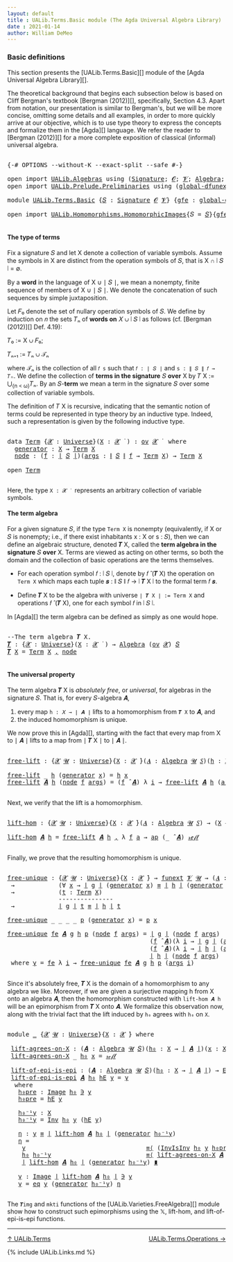 ```yaml
---
layout: default
title : UALib.Terms.Basic module (The Agda Universal Algebra Library)
date : 2021-01-14
author: William DeMeo
---
```


### <a id="basic-definitions">Basic definitions</a>

This section presents the [UALib.Terms.Basic][] module of the [Agda Universal Algebra Library][].

The theoretical background that begins each subsection below is based on Cliff Bergman's textbook [Bergman (2012)][], specifically, Section 4.3.  Apart from notation, our presentation is similar to Bergman's, but we will be more concise, omitting some details and all examples, in order to more quickly arrive at our objective, which is to use type theory to express the concepts and formalize them in the [Agda][] language.  We refer the reader to [Bergman (2012)][] for a more complete exposition of classical (informal) universal algebra.

<pre class="Agda">

<a id="845" class="Symbol">{-#</a> <a id="849" class="Keyword">OPTIONS</a> <a id="857" class="Pragma">--without-K</a> <a id="869" class="Pragma">--exact-split</a> <a id="883" class="Pragma">--safe</a> <a id="890" class="Symbol">#-}</a>

<a id="895" class="Keyword">open</a> <a id="900" class="Keyword">import</a> <a id="907" href="UALib.Algebras.html" class="Module">UALib.Algebras</a> <a id="922" class="Keyword">using</a> <a id="928" class="Symbol">(</a><a id="929" href="UALib.Algebras.Signatures.html#1385" class="Function">Signature</a><a id="938" class="Symbol">;</a> <a id="940" href="universes.html#613" class="Generalizable">𝓞</a><a id="941" class="Symbol">;</a> <a id="943" href="universes.html#617" class="Generalizable">𝓥</a><a id="944" class="Symbol">;</a> <a id="946" href="UALib.Algebras.Algebras.html#781" class="Function">Algebra</a><a id="953" class="Symbol">;</a> <a id="955" href="UALib.Algebras.Algebras.html#3482" class="Function Operator">_↠_</a><a id="958" class="Symbol">)</a>
<a id="960" class="Keyword">open</a> <a id="965" class="Keyword">import</a> <a id="972" href="UALib.Prelude.Preliminaries.html" class="Module">UALib.Prelude.Preliminaries</a> <a id="1000" class="Keyword">using</a> <a id="1006" class="Symbol">(</a><a id="1007" href="MGS-Subsingleton-Theorems.html#3468" class="Function">global-dfunext</a><a id="1021" class="Symbol">;</a> <a id="1023" href="universes.html#551" class="Postulate">Universe</a><a id="1031" class="Symbol">;</a> <a id="1033" href="universes.html#758" class="Function Operator">_̇</a><a id="1035" class="Symbol">)</a>

<a id="1038" class="Keyword">module</a> <a id="1045" href="UALib.Terms.Basic.html" class="Module">UALib.Terms.Basic</a> <a id="1063" class="Symbol">{</a><a id="1064" href="UALib.Terms.Basic.html#1064" class="Bound">𝑆</a> <a id="1066" class="Symbol">:</a> <a id="1068" href="UALib.Algebras.Signatures.html#1385" class="Function">Signature</a> <a id="1078" href="universes.html#613" class="Generalizable">𝓞</a> <a id="1080" href="universes.html#617" class="Generalizable">𝓥</a><a id="1081" class="Symbol">}</a> <a id="1083" class="Symbol">{</a><a id="1084" href="UALib.Terms.Basic.html#1084" class="Bound">gfe</a> <a id="1088" class="Symbol">:</a> <a id="1090" href="MGS-Subsingleton-Theorems.html#3468" class="Function">global-dfunext</a><a id="1104" class="Symbol">}</a> <a id="1106" class="Keyword">where</a>

<a id="1113" class="Keyword">open</a> <a id="1118" class="Keyword">import</a> <a id="1125" href="UALib.Homomorphisms.HomomorphicImages.html" class="Module">UALib.Homomorphisms.HomomorphicImages</a><a id="1162" class="Symbol">{</a><a id="1163" class="Argument">𝑆</a> <a id="1165" class="Symbol">=</a> <a id="1167" href="UALib.Terms.Basic.html#1064" class="Bound">𝑆</a><a id="1168" class="Symbol">}{</a><a id="1170" href="UALib.Terms.Basic.html#1084" class="Bound">gfe</a><a id="1173" class="Symbol">}</a> <a id="1175" class="Keyword">hiding</a> <a id="1182" class="Symbol">(</a>Universe<a id="1191" class="Symbol">;</a> _̇<a id="1195" class="Symbol">;</a> Algebra<a id="1204" class="Symbol">)</a> <a id="1206" class="Keyword">public</a>

</pre>

#### <a id="the-type-of-terms">The type of terms</a>

Fix a signature 𝑆 and let X denote a collection of variable symbols. Assume the symbols in X are distinct from the operation symbols of 𝑆, that is X ∩ ∣ 𝑆 ∣ = ∅.

By a **word** in the language of X ∪ ∣ 𝑆 ∣, we mean a nonempty, finite sequence of members of X ∪ ∣ 𝑆 ∣. We denote the concatenation of such sequences by simple juxtaposition.

Let 𝐹₀ denote the set of nullary operation symbols of 𝑆. We define by induction on 𝑛 the sets 𝑇ₙ of **words on** 𝑋 ∪ ∣ 𝑆 ∣ as follows (cf. [Bergman (2012)][] Def. 4.19):

𝑇₀ := X ∪ 𝐹₀;

𝑇ₙ₊₁ := 𝑇ₙ ∪ 𝒯ₙ

where 𝒯ₙ is the collection of all `𝑓 s` such that `𝑓 : ∣ 𝑆 ∣` and `s : ∥ 𝑆 ∥ 𝑓 → 𝑇ₙ`. We define the collection of **terms in the signature** 𝑆 **over** X by 𝑇 X := ⋃<sub>{n < ω}</sub>𝑇ₙ. By an 𝑆-**term** we mean a term in the signature 𝑆 over some collection of variable symbols.

The definition of 𝑇 X is recursive, indicating that the semantic notion of terms could be represented in type theory by an inductive type. Indeed, such a representation is given by the following inductive type.

<pre class="Agda">

<a id="2330" class="Keyword">data</a> <a id="Term"></a><a id="2335" href="UALib.Terms.Basic.html#2335" class="Datatype">Term</a> <a id="2340" class="Symbol">{</a><a id="2341" href="UALib.Terms.Basic.html#2341" class="Bound">𝓧</a> <a id="2343" class="Symbol">:</a> <a id="2345" href="universes.html#551" class="Postulate">Universe</a><a id="2353" class="Symbol">}(</a><a id="2355" href="UALib.Terms.Basic.html#2355" class="Bound">X</a> <a id="2357" class="Symbol">:</a> <a id="2359" href="UALib.Terms.Basic.html#2341" class="Bound">𝓧</a> <a id="2361" href="universes.html#758" class="Function Operator">̇</a> <a id="2363" class="Symbol">)</a> <a id="2365" class="Symbol">:</a> <a id="2367" href="UALib.Algebras.Products.html#2040" class="Function">ov</a> <a id="2370" href="UALib.Terms.Basic.html#2341" class="Bound">𝓧</a> <a id="2372" href="universes.html#758" class="Function Operator">̇</a>  <a id="2375" class="Keyword">where</a>
  <a id="Term.generator"></a><a id="2383" href="UALib.Terms.Basic.html#2383" class="InductiveConstructor">generator</a> <a id="2393" class="Symbol">:</a> <a id="2395" href="UALib.Terms.Basic.html#2355" class="Bound">X</a> <a id="2397" class="Symbol">→</a> <a id="2399" href="UALib.Terms.Basic.html#2335" class="Datatype">Term</a> <a id="2404" href="UALib.Terms.Basic.html#2355" class="Bound">X</a>
  <a id="Term.node"></a><a id="2408" href="UALib.Terms.Basic.html#2408" class="InductiveConstructor">node</a> <a id="2413" class="Symbol">:</a> <a id="2415" class="Symbol">(</a><a id="2416" href="UALib.Terms.Basic.html#2416" class="Bound">f</a> <a id="2418" class="Symbol">:</a> <a id="2420" href="UALib.Prelude.Preliminaries.html#11659" class="Function Operator">∣</a> <a id="2422" href="UALib.Terms.Basic.html#1064" class="Bound">𝑆</a> <a id="2424" href="UALib.Prelude.Preliminaries.html#11659" class="Function Operator">∣</a><a id="2425" class="Symbol">)(</a><a id="2427" href="UALib.Terms.Basic.html#2427" class="Bound">args</a> <a id="2432" class="Symbol">:</a> <a id="2434" href="UALib.Prelude.Preliminaries.html#11740" class="Function Operator">∥</a> <a id="2436" href="UALib.Terms.Basic.html#1064" class="Bound">𝑆</a> <a id="2438" href="UALib.Prelude.Preliminaries.html#11740" class="Function Operator">∥</a> <a id="2440" href="UALib.Terms.Basic.html#2416" class="Bound">f</a> <a id="2442" class="Symbol">→</a> <a id="2444" href="UALib.Terms.Basic.html#2335" class="Datatype">Term</a> <a id="2449" href="UALib.Terms.Basic.html#2355" class="Bound">X</a><a id="2450" class="Symbol">)</a> <a id="2452" class="Symbol">→</a> <a id="2454" href="UALib.Terms.Basic.html#2335" class="Datatype">Term</a> <a id="2459" href="UALib.Terms.Basic.html#2355" class="Bound">X</a>

<a id="2462" class="Keyword">open</a> <a id="2467" href="UALib.Terms.Basic.html#2335" class="Module">Term</a>

</pre>

Here, the type `X : 𝓧 ̇` &nbsp; represents an arbitrary collection of variable symbols.

#### <a id="the-term-algebra">The term algebra</a>

For a given signature 𝑆, if the type `Term X` is nonempty (equivalently, if X or 𝑆 is nonempty; i.e., if there exist inhabitants x : X or s : 𝑆), then we can define an algebraic structure, denoted 𝑻 X, called the **term algebra in the signature** 𝑆 **over** X.  Terms are viewed as acting on other terms, so both the domain and the collection of basic operations are the terms themselves.

* For each operation symbol 𝑓 : ∣ 𝑆 ∣, denote by 𝑓 ̂ (𝑻 X) the operation on `Term X` which maps each tuple 𝒔 : ∥ 𝑆 ∥ 𝑓 → ∣ 𝑻 X ∣ to the formal term 𝑓 𝒔.

* Define 𝑻 X to be the algebra with universe `∣ 𝑻 X ∣ := Term X` and operations 𝑓 ̂ (𝑻 X), one for each symbol 𝑓 in ∣ 𝑆 ∣.

In [Agda][] the term algebra can be defined as simply as one would hope.

<pre class="Agda">

<a id="3382" class="Comment">--The term algebra 𝑻 X.</a>
<a id="𝑻"></a><a id="3406" href="UALib.Terms.Basic.html#3406" class="Function">𝑻</a> <a id="3408" class="Symbol">:</a> <a id="3410" class="Symbol">{</a><a id="3411" href="UALib.Terms.Basic.html#3411" class="Bound">𝓧</a> <a id="3413" class="Symbol">:</a> <a id="3415" href="universes.html#551" class="Postulate">Universe</a><a id="3423" class="Symbol">}(</a><a id="3425" href="UALib.Terms.Basic.html#3425" class="Bound">X</a> <a id="3427" class="Symbol">:</a> <a id="3429" href="UALib.Terms.Basic.html#3411" class="Bound">𝓧</a> <a id="3431" href="universes.html#758" class="Function Operator">̇</a> <a id="3433" class="Symbol">)</a> <a id="3435" class="Symbol">→</a> <a id="3437" href="UALib.Algebras.Algebras.html#781" class="Function">Algebra</a> <a id="3445" class="Symbol">(</a><a id="3446" href="UALib.Algebras.Products.html#2040" class="Function">ov</a> <a id="3449" href="UALib.Terms.Basic.html#3411" class="Bound">𝓧</a><a id="3450" class="Symbol">)</a> <a id="3452" href="UALib.Terms.Basic.html#1064" class="Bound">𝑆</a>
<a id="3454" href="UALib.Terms.Basic.html#3406" class="Function">𝑻</a> <a id="3456" href="UALib.Terms.Basic.html#3456" class="Bound">X</a> <a id="3458" class="Symbol">=</a> <a id="3460" href="UALib.Terms.Basic.html#2335" class="Datatype">Term</a> <a id="3465" href="UALib.Terms.Basic.html#3456" class="Bound">X</a> <a id="3467" href="UALib.Prelude.Preliminaries.html#5665" class="InductiveConstructor Operator">,</a> <a id="3469" href="UALib.Terms.Basic.html#2408" class="InductiveConstructor">node</a>

</pre>



#### <a id="the-universal-property">The universal property</a>

The term algebra 𝑻 X is *absolutely free*, or *universal*, for algebras in the signature 𝑆. That is, for every 𝑆-algebra 𝑨,

1.  every map `h : 𝑋 → ∣ 𝑨 ∣` lifts to a homomorphism from `𝑻 X` to 𝑨, and
2.  the induced homomorphism is unique.

We now prove this in [Agda][], starting with the fact that every map from X to ∣ 𝑨 ∣ lifts to a map from ∣ 𝑻 X ∣ to ∣ 𝑨 ∣.

<pre class="Agda">

<a id="free-lift"></a><a id="3932" href="UALib.Terms.Basic.html#3932" class="Function">free-lift</a> <a id="3942" class="Symbol">:</a> <a id="3944" class="Symbol">{</a><a id="3945" href="UALib.Terms.Basic.html#3945" class="Bound">𝓧</a> <a id="3947" href="UALib.Terms.Basic.html#3947" class="Bound">𝓤</a> <a id="3949" class="Symbol">:</a> <a id="3951" href="universes.html#551" class="Postulate">Universe</a><a id="3959" class="Symbol">}{</a><a id="3961" href="UALib.Terms.Basic.html#3961" class="Bound">X</a> <a id="3963" class="Symbol">:</a> <a id="3965" href="UALib.Terms.Basic.html#3945" class="Bound">𝓧</a> <a id="3967" href="universes.html#758" class="Function Operator">̇</a><a id="3968" class="Symbol">}(</a><a id="3970" href="UALib.Terms.Basic.html#3970" class="Bound">𝑨</a> <a id="3972" class="Symbol">:</a> <a id="3974" href="UALib.Algebras.Algebras.html#781" class="Function">Algebra</a> <a id="3982" href="UALib.Terms.Basic.html#3947" class="Bound">𝓤</a> <a id="3984" href="UALib.Terms.Basic.html#1064" class="Bound">𝑆</a><a id="3985" class="Symbol">)(</a><a id="3987" href="UALib.Terms.Basic.html#3987" class="Bound">h</a> <a id="3989" class="Symbol">:</a> <a id="3991" href="UALib.Terms.Basic.html#3961" class="Bound">X</a> <a id="3993" class="Symbol">→</a> <a id="3995" href="UALib.Prelude.Preliminaries.html#11659" class="Function Operator">∣</a> <a id="3997" href="UALib.Terms.Basic.html#3970" class="Bound">𝑨</a> <a id="3999" href="UALib.Prelude.Preliminaries.html#11659" class="Function Operator">∣</a><a id="4000" class="Symbol">)</a> <a id="4002" class="Symbol">→</a> <a id="4004" href="UALib.Prelude.Preliminaries.html#11659" class="Function Operator">∣</a> <a id="4006" href="UALib.Terms.Basic.html#3406" class="Function">𝑻</a> <a id="4008" href="UALib.Terms.Basic.html#3961" class="Bound">X</a> <a id="4010" href="UALib.Prelude.Preliminaries.html#11659" class="Function Operator">∣</a> <a id="4012" class="Symbol">→</a> <a id="4014" href="UALib.Prelude.Preliminaries.html#11659" class="Function Operator">∣</a> <a id="4016" href="UALib.Terms.Basic.html#3970" class="Bound">𝑨</a> <a id="4018" href="UALib.Prelude.Preliminaries.html#11659" class="Function Operator">∣</a>

<a id="4021" href="UALib.Terms.Basic.html#3932" class="Function">free-lift</a> <a id="4031" class="Symbol">_</a> <a id="4033" href="UALib.Terms.Basic.html#4033" class="Bound">h</a> <a id="4035" class="Symbol">(</a><a id="4036" href="UALib.Terms.Basic.html#2383" class="InductiveConstructor">generator</a> <a id="4046" href="UALib.Terms.Basic.html#4046" class="Bound">x</a><a id="4047" class="Symbol">)</a> <a id="4049" class="Symbol">=</a> <a id="4051" href="UALib.Terms.Basic.html#4033" class="Bound">h</a> <a id="4053" href="UALib.Terms.Basic.html#4046" class="Bound">x</a>
<a id="4055" href="UALib.Terms.Basic.html#3932" class="Function">free-lift</a> <a id="4065" href="UALib.Terms.Basic.html#4065" class="Bound">𝑨</a> <a id="4067" href="UALib.Terms.Basic.html#4067" class="Bound">h</a> <a id="4069" class="Symbol">(</a><a id="4070" href="UALib.Terms.Basic.html#2408" class="InductiveConstructor">node</a> <a id="4075" href="UALib.Terms.Basic.html#4075" class="Bound">f</a> <a id="4077" href="UALib.Terms.Basic.html#4077" class="Bound">args</a><a id="4081" class="Symbol">)</a> <a id="4083" class="Symbol">=</a> <a id="4085" class="Symbol">(</a><a id="4086" href="UALib.Terms.Basic.html#4075" class="Bound">f</a> <a id="4088" href="UALib.Algebras.Algebras.html#2931" class="Function Operator">̂</a> <a id="4090" href="UALib.Terms.Basic.html#4065" class="Bound">𝑨</a><a id="4091" class="Symbol">)</a> <a id="4093" class="Symbol">λ</a> <a id="4095" href="UALib.Terms.Basic.html#4095" class="Bound">i</a> <a id="4097" class="Symbol">→</a> <a id="4099" href="UALib.Terms.Basic.html#3932" class="Function">free-lift</a> <a id="4109" href="UALib.Terms.Basic.html#4065" class="Bound">𝑨</a> <a id="4111" href="UALib.Terms.Basic.html#4067" class="Bound">h</a> <a id="4113" class="Symbol">(</a><a id="4114" href="UALib.Terms.Basic.html#4077" class="Bound">args</a> <a id="4119" href="UALib.Terms.Basic.html#4095" class="Bound">i</a><a id="4120" class="Symbol">)</a>

</pre>

Next, we verify that the lift is a homomorphism.

<pre class="Agda">

<a id="lift-hom"></a><a id="4199" href="UALib.Terms.Basic.html#4199" class="Function">lift-hom</a> <a id="4208" class="Symbol">:</a> <a id="4210" class="Symbol">{</a><a id="4211" href="UALib.Terms.Basic.html#4211" class="Bound">𝓧</a> <a id="4213" href="UALib.Terms.Basic.html#4213" class="Bound">𝓤</a> <a id="4215" class="Symbol">:</a> <a id="4217" href="universes.html#551" class="Postulate">Universe</a><a id="4225" class="Symbol">}{</a><a id="4227" href="UALib.Terms.Basic.html#4227" class="Bound">X</a> <a id="4229" class="Symbol">:</a> <a id="4231" href="UALib.Terms.Basic.html#4211" class="Bound">𝓧</a> <a id="4233" href="universes.html#758" class="Function Operator">̇</a><a id="4234" class="Symbol">}(</a><a id="4236" href="UALib.Terms.Basic.html#4236" class="Bound">𝑨</a> <a id="4238" class="Symbol">:</a> <a id="4240" href="UALib.Algebras.Algebras.html#781" class="Function">Algebra</a> <a id="4248" href="UALib.Terms.Basic.html#4213" class="Bound">𝓤</a> <a id="4250" href="UALib.Terms.Basic.html#1064" class="Bound">𝑆</a><a id="4251" class="Symbol">)</a> <a id="4253" class="Symbol">→</a> <a id="4255" class="Symbol">(</a><a id="4256" href="UALib.Terms.Basic.html#4227" class="Bound">X</a> <a id="4258" class="Symbol">→</a> <a id="4260" href="UALib.Prelude.Preliminaries.html#11659" class="Function Operator">∣</a> <a id="4262" href="UALib.Terms.Basic.html#4236" class="Bound">𝑨</a> <a id="4264" href="UALib.Prelude.Preliminaries.html#11659" class="Function Operator">∣</a><a id="4265" class="Symbol">)</a> <a id="4267" class="Symbol">→</a> <a id="4269" href="UALib.Homomorphisms.Basic.html#1984" class="Function">hom</a> <a id="4273" class="Symbol">(</a><a id="4274" href="UALib.Terms.Basic.html#3406" class="Function">𝑻</a> <a id="4276" href="UALib.Terms.Basic.html#4227" class="Bound">X</a><a id="4277" class="Symbol">)</a> <a id="4279" href="UALib.Terms.Basic.html#4236" class="Bound">𝑨</a>

<a id="4282" href="UALib.Terms.Basic.html#4199" class="Function">lift-hom</a> <a id="4291" href="UALib.Terms.Basic.html#4291" class="Bound">𝑨</a> <a id="4293" href="UALib.Terms.Basic.html#4293" class="Bound">h</a> <a id="4295" class="Symbol">=</a> <a id="4297" href="UALib.Terms.Basic.html#3932" class="Function">free-lift</a> <a id="4307" href="UALib.Terms.Basic.html#4291" class="Bound">𝑨</a> <a id="4309" href="UALib.Terms.Basic.html#4293" class="Bound">h</a> <a id="4311" href="UALib.Prelude.Preliminaries.html#5665" class="InductiveConstructor Operator">,</a> <a id="4313" class="Symbol">λ</a> <a id="4315" href="UALib.Terms.Basic.html#4315" class="Bound">f</a> <a id="4317" href="UALib.Terms.Basic.html#4317" class="Bound">a</a> <a id="4319" class="Symbol">→</a> <a id="4321" href="MGS-MLTT.html#6613" class="Function">ap</a> <a id="4324" class="Symbol">(_</a> <a id="4327" href="UALib.Algebras.Algebras.html#2931" class="Function Operator">̂</a> <a id="4329" href="UALib.Terms.Basic.html#4291" class="Bound">𝑨</a><a id="4330" class="Symbol">)</a> <a id="4332" href="UALib.Prelude.Preliminaries.html#5570" class="InductiveConstructor">𝓇ℯ𝒻𝓁</a>

</pre>

Finally, we prove that the resulting homomorphism is unique.

<pre class="Agda">

<a id="free-unique"></a><a id="4426" href="UALib.Terms.Basic.html#4426" class="Function">free-unique</a> <a id="4438" class="Symbol">:</a> <a id="4440" class="Symbol">{</a><a id="4441" href="UALib.Terms.Basic.html#4441" class="Bound">𝓧</a> <a id="4443" href="UALib.Terms.Basic.html#4443" class="Bound">𝓤</a> <a id="4445" class="Symbol">:</a> <a id="4447" href="universes.html#551" class="Postulate">Universe</a><a id="4455" class="Symbol">}{</a><a id="4457" href="UALib.Terms.Basic.html#4457" class="Bound">X</a> <a id="4459" class="Symbol">:</a> <a id="4461" href="UALib.Terms.Basic.html#4441" class="Bound">𝓧</a> <a id="4463" href="universes.html#758" class="Function Operator">̇</a><a id="4464" class="Symbol">}</a> <a id="4466" class="Symbol">→</a> <a id="4468" href="MGS-FunExt-from-Univalence.html#393" class="Function">funext</a> <a id="4475" href="UALib.Terms.Basic.html#1080" class="Bound">𝓥</a> <a id="4477" href="UALib.Terms.Basic.html#4443" class="Bound">𝓤</a> <a id="4479" class="Symbol">→</a> <a id="4481" class="Symbol">(</a><a id="4482" href="UALib.Terms.Basic.html#4482" class="Bound">𝑨</a> <a id="4484" class="Symbol">:</a> <a id="4486" href="UALib.Algebras.Algebras.html#781" class="Function">Algebra</a> <a id="4494" href="UALib.Terms.Basic.html#4443" class="Bound">𝓤</a> <a id="4496" href="UALib.Terms.Basic.html#1064" class="Bound">𝑆</a><a id="4497" class="Symbol">)(</a><a id="4499" href="UALib.Terms.Basic.html#4499" class="Bound">g</a> <a id="4501" href="UALib.Terms.Basic.html#4501" class="Bound">h</a> <a id="4503" class="Symbol">:</a> <a id="4505" href="UALib.Homomorphisms.Basic.html#1984" class="Function">hom</a> <a id="4509" class="Symbol">(</a><a id="4510" href="UALib.Terms.Basic.html#3406" class="Function">𝑻</a> <a id="4512" href="UALib.Terms.Basic.html#4457" class="Bound">X</a><a id="4513" class="Symbol">)</a> <a id="4515" href="UALib.Terms.Basic.html#4482" class="Bound">𝑨</a><a id="4516" class="Symbol">)</a>
 <a id="4519" class="Symbol">→</a>            <a id="4532" class="Symbol">(∀</a> <a id="4535" href="UALib.Terms.Basic.html#4535" class="Bound">x</a> <a id="4537" class="Symbol">→</a> <a id="4539" href="UALib.Prelude.Preliminaries.html#11659" class="Function Operator">∣</a> <a id="4541" href="UALib.Terms.Basic.html#4499" class="Bound">g</a> <a id="4543" href="UALib.Prelude.Preliminaries.html#11659" class="Function Operator">∣</a> <a id="4545" class="Symbol">(</a><a id="4546" href="UALib.Terms.Basic.html#2383" class="InductiveConstructor">generator</a> <a id="4556" href="UALib.Terms.Basic.html#4535" class="Bound">x</a><a id="4557" class="Symbol">)</a> <a id="4559" href="UALib.Prelude.Preliminaries.html#5556" class="Datatype Operator">≡</a> <a id="4561" href="UALib.Prelude.Preliminaries.html#11659" class="Function Operator">∣</a> <a id="4563" href="UALib.Terms.Basic.html#4501" class="Bound">h</a> <a id="4565" href="UALib.Prelude.Preliminaries.html#11659" class="Function Operator">∣</a> <a id="4567" class="Symbol">(</a><a id="4568" href="UALib.Terms.Basic.html#2383" class="InductiveConstructor">generator</a> <a id="4578" href="UALib.Terms.Basic.html#4535" class="Bound">x</a><a id="4579" class="Symbol">))</a>
 <a id="4583" class="Symbol">→</a>            <a id="4596" class="Symbol">(</a><a id="4597" href="UALib.Terms.Basic.html#4597" class="Bound">t</a> <a id="4599" class="Symbol">:</a> <a id="4601" href="UALib.Terms.Basic.html#2335" class="Datatype">Term</a> <a id="4606" href="UALib.Terms.Basic.html#4457" class="Bound">X</a><a id="4607" class="Symbol">)</a>
              <a id="4623" class="Comment">---------------</a>
 <a id="4640" class="Symbol">→</a>            <a id="4653" href="UALib.Prelude.Preliminaries.html#11659" class="Function Operator">∣</a> <a id="4655" href="UALib.Terms.Basic.html#4499" class="Bound">g</a> <a id="4657" href="UALib.Prelude.Preliminaries.html#11659" class="Function Operator">∣</a> <a id="4659" href="UALib.Terms.Basic.html#4597" class="Bound">t</a> <a id="4661" href="UALib.Prelude.Preliminaries.html#5556" class="Datatype Operator">≡</a> <a id="4663" href="UALib.Prelude.Preliminaries.html#11659" class="Function Operator">∣</a> <a id="4665" href="UALib.Terms.Basic.html#4501" class="Bound">h</a> <a id="4667" href="UALib.Prelude.Preliminaries.html#11659" class="Function Operator">∣</a> <a id="4669" href="UALib.Terms.Basic.html#4597" class="Bound">t</a>

<a id="4672" href="UALib.Terms.Basic.html#4426" class="Function">free-unique</a> <a id="4684" class="Symbol">_</a> <a id="4686" class="Symbol">_</a> <a id="4688" class="Symbol">_</a> <a id="4690" class="Symbol">_</a> <a id="4692" href="UALib.Terms.Basic.html#4692" class="Bound">p</a> <a id="4694" class="Symbol">(</a><a id="4695" href="UALib.Terms.Basic.html#2383" class="InductiveConstructor">generator</a> <a id="4705" href="UALib.Terms.Basic.html#4705" class="Bound">x</a><a id="4706" class="Symbol">)</a> <a id="4708" class="Symbol">=</a> <a id="4710" href="UALib.Terms.Basic.html#4692" class="Bound">p</a> <a id="4712" href="UALib.Terms.Basic.html#4705" class="Bound">x</a>

<a id="4715" href="UALib.Terms.Basic.html#4426" class="Function">free-unique</a> <a id="4727" href="UALib.Terms.Basic.html#4727" class="Bound">fe</a> <a id="4730" href="UALib.Terms.Basic.html#4730" class="Bound">𝑨</a> <a id="4732" href="UALib.Terms.Basic.html#4732" class="Bound">g</a> <a id="4734" href="UALib.Terms.Basic.html#4734" class="Bound">h</a> <a id="4736" href="UALib.Terms.Basic.html#4736" class="Bound">p</a> <a id="4738" class="Symbol">(</a><a id="4739" href="UALib.Terms.Basic.html#2408" class="InductiveConstructor">node</a> <a id="4744" href="UALib.Terms.Basic.html#4744" class="Bound">f</a> <a id="4746" href="UALib.Terms.Basic.html#4746" class="Bound">args</a><a id="4750" class="Symbol">)</a> <a id="4752" class="Symbol">=</a> <a id="4754" href="UALib.Prelude.Preliminaries.html#11659" class="Function Operator">∣</a> <a id="4756" href="UALib.Terms.Basic.html#4732" class="Bound">g</a> <a id="4758" href="UALib.Prelude.Preliminaries.html#11659" class="Function Operator">∣</a> <a id="4760" class="Symbol">(</a><a id="4761" href="UALib.Terms.Basic.html#2408" class="InductiveConstructor">node</a> <a id="4766" href="UALib.Terms.Basic.html#4744" class="Bound">f</a> <a id="4768" href="UALib.Terms.Basic.html#4746" class="Bound">args</a><a id="4772" class="Symbol">)</a>            <a id="4785" href="MGS-MLTT.html#5997" class="Function Operator">≡⟨</a> <a id="4788" href="UALib.Prelude.Preliminaries.html#11740" class="Function Operator">∥</a> <a id="4790" href="UALib.Terms.Basic.html#4732" class="Bound">g</a> <a id="4792" href="UALib.Prelude.Preliminaries.html#11740" class="Function Operator">∥</a> <a id="4794" href="UALib.Terms.Basic.html#4744" class="Bound">f</a> <a id="4796" href="UALib.Terms.Basic.html#4746" class="Bound">args</a> <a id="4801" href="MGS-MLTT.html#5997" class="Function Operator">⟩</a>
                                       <a id="4842" class="Symbol">(</a><a id="4843" href="UALib.Terms.Basic.html#4744" class="Bound">f</a> <a id="4845" href="UALib.Algebras.Algebras.html#2931" class="Function Operator">̂</a> <a id="4847" href="UALib.Terms.Basic.html#4730" class="Bound">𝑨</a><a id="4848" class="Symbol">)(λ</a> <a id="4852" href="UALib.Terms.Basic.html#4852" class="Bound">i</a> <a id="4854" class="Symbol">→</a> <a id="4856" href="UALib.Prelude.Preliminaries.html#11659" class="Function Operator">∣</a> <a id="4858" href="UALib.Terms.Basic.html#4732" class="Bound">g</a> <a id="4860" href="UALib.Prelude.Preliminaries.html#11659" class="Function Operator">∣</a> <a id="4862" class="Symbol">(</a><a id="4863" href="UALib.Terms.Basic.html#4746" class="Bound">args</a> <a id="4868" href="UALib.Terms.Basic.html#4852" class="Bound">i</a><a id="4869" class="Symbol">))</a>  <a id="4873" href="MGS-MLTT.html#5997" class="Function Operator">≡⟨</a> <a id="4876" href="MGS-MLTT.html#6613" class="Function">ap</a> <a id="4879" class="Symbol">(_</a> <a id="4882" href="UALib.Algebras.Algebras.html#2931" class="Function Operator">̂</a> <a id="4884" href="UALib.Terms.Basic.html#4730" class="Bound">𝑨</a><a id="4885" class="Symbol">)</a> <a id="4887" href="UALib.Terms.Basic.html#5063" class="Function">γ</a> <a id="4889" href="MGS-MLTT.html#5997" class="Function Operator">⟩</a>
                                       <a id="4930" class="Symbol">(</a><a id="4931" href="UALib.Terms.Basic.html#4744" class="Bound">f</a> <a id="4933" href="UALib.Algebras.Algebras.html#2931" class="Function Operator">̂</a> <a id="4935" href="UALib.Terms.Basic.html#4730" class="Bound">𝑨</a><a id="4936" class="Symbol">)(λ</a> <a id="4940" href="UALib.Terms.Basic.html#4940" class="Bound">i</a> <a id="4942" class="Symbol">→</a> <a id="4944" href="UALib.Prelude.Preliminaries.html#11659" class="Function Operator">∣</a> <a id="4946" href="UALib.Terms.Basic.html#4734" class="Bound">h</a> <a id="4948" href="UALib.Prelude.Preliminaries.html#11659" class="Function Operator">∣</a> <a id="4950" class="Symbol">(</a><a id="4951" href="UALib.Terms.Basic.html#4746" class="Bound">args</a> <a id="4956" href="UALib.Terms.Basic.html#4940" class="Bound">i</a><a id="4957" class="Symbol">))</a>  <a id="4961" href="MGS-MLTT.html#5997" class="Function Operator">≡⟨</a> <a id="4964" class="Symbol">(</a><a id="4965" href="UALib.Prelude.Preliminaries.html#11740" class="Function Operator">∥</a> <a id="4967" href="UALib.Terms.Basic.html#4734" class="Bound">h</a> <a id="4969" href="UALib.Prelude.Preliminaries.html#11740" class="Function Operator">∥</a> <a id="4971" href="UALib.Terms.Basic.html#4744" class="Bound">f</a> <a id="4973" href="UALib.Terms.Basic.html#4746" class="Bound">args</a><a id="4977" class="Symbol">)</a><a id="4978" href="MGS-MLTT.html#6125" class="Function Operator">⁻¹</a> <a id="4981" href="MGS-MLTT.html#5997" class="Function Operator">⟩</a>
                                       <a id="5022" href="UALib.Prelude.Preliminaries.html#11659" class="Function Operator">∣</a> <a id="5024" href="UALib.Terms.Basic.html#4734" class="Bound">h</a> <a id="5026" href="UALib.Prelude.Preliminaries.html#11659" class="Function Operator">∣</a> <a id="5028" class="Symbol">(</a><a id="5029" href="UALib.Terms.Basic.html#2408" class="InductiveConstructor">node</a> <a id="5034" href="UALib.Terms.Basic.html#4744" class="Bound">f</a> <a id="5036" href="UALib.Terms.Basic.html#4746" class="Bound">args</a><a id="5040" class="Symbol">)</a>             <a id="5054" href="MGS-MLTT.html#6079" class="Function Operator">∎</a>
 <a id="5057" class="Keyword">where</a> <a id="5063" href="UALib.Terms.Basic.html#5063" class="Function">γ</a> <a id="5065" class="Symbol">=</a> <a id="5067" href="UALib.Terms.Basic.html#4727" class="Bound">fe</a> <a id="5070" class="Symbol">λ</a> <a id="5072" href="UALib.Terms.Basic.html#5072" class="Bound">i</a> <a id="5074" class="Symbol">→</a> <a id="5076" href="UALib.Terms.Basic.html#4426" class="Function">free-unique</a> <a id="5088" href="UALib.Terms.Basic.html#4727" class="Bound">fe</a> <a id="5091" href="UALib.Terms.Basic.html#4730" class="Bound">𝑨</a> <a id="5093" href="UALib.Terms.Basic.html#4732" class="Bound">g</a> <a id="5095" href="UALib.Terms.Basic.html#4734" class="Bound">h</a> <a id="5097" href="UALib.Terms.Basic.html#4736" class="Bound">p</a> <a id="5099" class="Symbol">(</a><a id="5100" href="UALib.Terms.Basic.html#4746" class="Bound">args</a> <a id="5105" href="UALib.Terms.Basic.html#5072" class="Bound">i</a><a id="5106" class="Symbol">)</a>

</pre>

Since it's absolutely free, 𝑻 X is the domain of a homomorphism to any algebra we like. Moreover, if we are given a surjective mapping h from X onto an algebra 𝑨, then the homomorphism constructed with `lift-hom 𝑨 h` will be an epimorphism from 𝑻 X onto 𝑨.  We formalize this observation now, along with the trivial fact that the lift induced by `h₀` agrees with `h₀` on `X`.

<pre class="Agda">

<a id="5512" class="Keyword">module</a> <a id="5519" href="UALib.Terms.Basic.html#5519" class="Module">_</a> <a id="5521" class="Symbol">{</a><a id="5522" href="UALib.Terms.Basic.html#5522" class="Bound">𝓧</a> <a id="5524" href="UALib.Terms.Basic.html#5524" class="Bound">𝓤</a> <a id="5526" class="Symbol">:</a> <a id="5528" href="universes.html#551" class="Postulate">Universe</a><a id="5536" class="Symbol">}{</a><a id="5538" href="UALib.Terms.Basic.html#5538" class="Bound">X</a> <a id="5540" class="Symbol">:</a> <a id="5542" href="UALib.Terms.Basic.html#5522" class="Bound">𝓧</a> <a id="5544" href="universes.html#758" class="Function Operator">̇</a><a id="5545" class="Symbol">}</a> <a id="5547" class="Keyword">where</a>

 <a id="5555" href="UALib.Terms.Basic.html#5555" class="Function">lift-agrees-on-X</a> <a id="5572" class="Symbol">:</a> <a id="5574" class="Symbol">(</a><a id="5575" href="UALib.Terms.Basic.html#5575" class="Bound">𝑨</a> <a id="5577" class="Symbol">:</a> <a id="5579" href="UALib.Algebras.Algebras.html#781" class="Function">Algebra</a> <a id="5587" href="UALib.Terms.Basic.html#5524" class="Bound">𝓤</a> <a id="5589" href="UALib.Terms.Basic.html#1064" class="Bound">𝑆</a><a id="5590" class="Symbol">)(</a><a id="5592" href="UALib.Terms.Basic.html#5592" class="Bound">h₀</a> <a id="5595" class="Symbol">:</a> <a id="5597" href="UALib.Terms.Basic.html#5538" class="Bound">X</a> <a id="5599" class="Symbol">→</a> <a id="5601" href="UALib.Prelude.Preliminaries.html#11659" class="Function Operator">∣</a> <a id="5603" href="UALib.Terms.Basic.html#5575" class="Bound">𝑨</a> <a id="5605" href="UALib.Prelude.Preliminaries.html#11659" class="Function Operator">∣</a><a id="5606" class="Symbol">)(</a><a id="5608" href="UALib.Terms.Basic.html#5608" class="Bound">x</a> <a id="5610" class="Symbol">:</a> <a id="5612" href="UALib.Terms.Basic.html#5538" class="Bound">X</a><a id="5613" class="Symbol">)</a> <a id="5615" class="Symbol">→</a> <a id="5617" href="UALib.Terms.Basic.html#5592" class="Bound">h₀</a> <a id="5620" href="UALib.Terms.Basic.html#5608" class="Bound">x</a> <a id="5622" href="UALib.Prelude.Preliminaries.html#5556" class="Datatype Operator">≡</a> <a id="5624" href="UALib.Prelude.Preliminaries.html#11659" class="Function Operator">∣</a> <a id="5626" href="UALib.Terms.Basic.html#4199" class="Function">lift-hom</a> <a id="5635" href="UALib.Terms.Basic.html#5575" class="Bound">𝑨</a> <a id="5637" href="UALib.Terms.Basic.html#5592" class="Bound">h₀</a> <a id="5640" href="UALib.Prelude.Preliminaries.html#11659" class="Function Operator">∣</a> <a id="5642" class="Symbol">(</a><a id="5643" href="UALib.Terms.Basic.html#2383" class="InductiveConstructor">generator</a> <a id="5653" href="UALib.Terms.Basic.html#5608" class="Bound">x</a><a id="5654" class="Symbol">)</a>
 <a id="5657" href="UALib.Terms.Basic.html#5555" class="Function">lift-agrees-on-X</a> <a id="5674" class="Symbol">_</a> <a id="5676" href="UALib.Terms.Basic.html#5676" class="Bound">h₀</a> <a id="5679" href="UALib.Terms.Basic.html#5679" class="Bound">x</a> <a id="5681" class="Symbol">=</a> <a id="5683" href="UALib.Prelude.Preliminaries.html#5570" class="InductiveConstructor">𝓇ℯ𝒻𝓁</a>

 <a id="5690" href="UALib.Terms.Basic.html#5690" class="Function">lift-of-epi-is-epi</a> <a id="5709" class="Symbol">:</a> <a id="5711" class="Symbol">(</a><a id="5712" href="UALib.Terms.Basic.html#5712" class="Bound">𝑨</a> <a id="5714" class="Symbol">:</a> <a id="5716" href="UALib.Algebras.Algebras.html#781" class="Function">Algebra</a> <a id="5724" href="UALib.Terms.Basic.html#5524" class="Bound">𝓤</a> <a id="5726" href="UALib.Terms.Basic.html#1064" class="Bound">𝑆</a><a id="5727" class="Symbol">)(</a><a id="5729" href="UALib.Terms.Basic.html#5729" class="Bound">h₀</a> <a id="5732" class="Symbol">:</a> <a id="5734" href="UALib.Terms.Basic.html#5538" class="Bound">X</a> <a id="5736" class="Symbol">→</a> <a id="5738" href="UALib.Prelude.Preliminaries.html#11659" class="Function Operator">∣</a> <a id="5740" href="UALib.Terms.Basic.html#5712" class="Bound">𝑨</a> <a id="5742" href="UALib.Prelude.Preliminaries.html#11659" class="Function Operator">∣</a><a id="5743" class="Symbol">)</a> <a id="5745" class="Symbol">→</a> <a id="5747" href="UALib.Prelude.Inverses.html#2353" class="Function">Epic</a> <a id="5752" href="UALib.Terms.Basic.html#5729" class="Bound">h₀</a> <a id="5755" class="Symbol">→</a> <a id="5757" href="UALib.Prelude.Inverses.html#2353" class="Function">Epic</a> <a id="5762" href="UALib.Prelude.Preliminaries.html#11659" class="Function Operator">∣</a> <a id="5764" href="UALib.Terms.Basic.html#4199" class="Function">lift-hom</a> <a id="5773" href="UALib.Terms.Basic.html#5712" class="Bound">𝑨</a> <a id="5775" href="UALib.Terms.Basic.html#5729" class="Bound">h₀</a> <a id="5778" href="UALib.Prelude.Preliminaries.html#11659" class="Function Operator">∣</a>
 <a id="5781" href="UALib.Terms.Basic.html#5690" class="Function">lift-of-epi-is-epi</a> <a id="5800" href="UALib.Terms.Basic.html#5800" class="Bound">𝑨</a> <a id="5802" href="UALib.Terms.Basic.html#5802" class="Bound">h₀</a> <a id="5805" href="UALib.Terms.Basic.html#5805" class="Bound">hE</a> <a id="5808" href="UALib.Terms.Basic.html#5808" class="Bound">y</a> <a id="5810" class="Symbol">=</a> <a id="5812" href="UALib.Terms.Basic.html#6142" class="Function">γ</a>
  <a id="5816" class="Keyword">where</a>
   <a id="5825" href="UALib.Terms.Basic.html#5825" class="Function">h₀pre</a> <a id="5831" class="Symbol">:</a> <a id="5833" href="UALib.Prelude.Inverses.html#788" class="Datatype Operator">Image</a> <a id="5839" href="UALib.Terms.Basic.html#5802" class="Bound">h₀</a> <a id="5842" href="UALib.Prelude.Inverses.html#788" class="Datatype Operator">∋</a> <a id="5844" href="UALib.Terms.Basic.html#5808" class="Bound">y</a>
   <a id="5849" href="UALib.Terms.Basic.html#5825" class="Function">h₀pre</a> <a id="5855" class="Symbol">=</a> <a id="5857" href="UALib.Terms.Basic.html#5805" class="Bound">hE</a> <a id="5860" href="UALib.Terms.Basic.html#5808" class="Bound">y</a>

   <a id="5866" href="UALib.Terms.Basic.html#5866" class="Function">h₀⁻¹y</a> <a id="5872" class="Symbol">:</a> <a id="5874" href="UALib.Terms.Basic.html#5538" class="Bound">X</a>
   <a id="5879" href="UALib.Terms.Basic.html#5866" class="Function">h₀⁻¹y</a> <a id="5885" class="Symbol">=</a> <a id="5887" href="UALib.Prelude.Inverses.html#1667" class="Function">Inv</a> <a id="5891" href="UALib.Terms.Basic.html#5802" class="Bound">h₀</a> <a id="5894" href="UALib.Terms.Basic.html#5808" class="Bound">y</a> <a id="5896" class="Symbol">(</a><a id="5897" href="UALib.Terms.Basic.html#5805" class="Bound">hE</a> <a id="5900" href="UALib.Terms.Basic.html#5808" class="Bound">y</a><a id="5901" class="Symbol">)</a>

   <a id="5907" href="UALib.Terms.Basic.html#5907" class="Function">η</a> <a id="5909" class="Symbol">:</a> <a id="5911" href="UALib.Terms.Basic.html#5808" class="Bound">y</a> <a id="5913" href="UALib.Prelude.Preliminaries.html#5556" class="Datatype Operator">≡</a> <a id="5915" href="UALib.Prelude.Preliminaries.html#11659" class="Function Operator">∣</a> <a id="5917" href="UALib.Terms.Basic.html#4199" class="Function">lift-hom</a> <a id="5926" href="UALib.Terms.Basic.html#5800" class="Bound">𝑨</a> <a id="5928" href="UALib.Terms.Basic.html#5802" class="Bound">h₀</a> <a id="5931" href="UALib.Prelude.Preliminaries.html#11659" class="Function Operator">∣</a> <a id="5933" class="Symbol">(</a><a id="5934" href="UALib.Terms.Basic.html#2383" class="InductiveConstructor">generator</a> <a id="5944" href="UALib.Terms.Basic.html#5866" class="Function">h₀⁻¹y</a><a id="5949" class="Symbol">)</a>
   <a id="5954" href="UALib.Terms.Basic.html#5907" class="Function">η</a> <a id="5956" class="Symbol">=</a>
    <a id="5962" href="UALib.Terms.Basic.html#5808" class="Bound">y</a>                                 <a id="5996" href="MGS-MLTT.html#5997" class="Function Operator">≡⟨</a> <a id="5999" class="Symbol">(</a><a id="6000" href="UALib.Prelude.Inverses.html#1886" class="Function">InvIsInv</a> <a id="6009" href="UALib.Terms.Basic.html#5802" class="Bound">h₀</a> <a id="6012" href="UALib.Terms.Basic.html#5808" class="Bound">y</a> <a id="6014" href="UALib.Terms.Basic.html#5825" class="Function">h₀pre</a><a id="6019" class="Symbol">)</a><a id="6020" href="MGS-MLTT.html#6125" class="Function Operator">⁻¹</a> <a id="6023" href="MGS-MLTT.html#5997" class="Function Operator">⟩</a>
    <a id="6029" href="UALib.Terms.Basic.html#5802" class="Bound">h₀</a> <a id="6032" href="UALib.Terms.Basic.html#5866" class="Function">h₀⁻¹y</a>                          <a id="6063" href="MGS-MLTT.html#5997" class="Function Operator">≡⟨</a> <a id="6066" href="UALib.Terms.Basic.html#5555" class="Function">lift-agrees-on-X</a> <a id="6083" href="UALib.Terms.Basic.html#5800" class="Bound">𝑨</a> <a id="6085" href="UALib.Terms.Basic.html#5802" class="Bound">h₀</a> <a id="6088" href="UALib.Terms.Basic.html#5866" class="Function">h₀⁻¹y</a> <a id="6094" href="MGS-MLTT.html#5997" class="Function Operator">⟩</a>
    <a id="6100" href="UALib.Prelude.Preliminaries.html#11659" class="Function Operator">∣</a> <a id="6102" href="UALib.Terms.Basic.html#4199" class="Function">lift-hom</a> <a id="6111" href="UALib.Terms.Basic.html#5800" class="Bound">𝑨</a> <a id="6113" href="UALib.Terms.Basic.html#5802" class="Bound">h₀</a> <a id="6116" href="UALib.Prelude.Preliminaries.html#11659" class="Function Operator">∣</a> <a id="6118" class="Symbol">(</a><a id="6119" href="UALib.Terms.Basic.html#2383" class="InductiveConstructor">generator</a> <a id="6129" href="UALib.Terms.Basic.html#5866" class="Function">h₀⁻¹y</a><a id="6134" class="Symbol">)</a> <a id="6136" href="MGS-MLTT.html#6079" class="Function Operator">∎</a>

   <a id="6142" href="UALib.Terms.Basic.html#6142" class="Function">γ</a> <a id="6144" class="Symbol">:</a> <a id="6146" href="UALib.Prelude.Inverses.html#788" class="Datatype Operator">Image</a> <a id="6152" href="UALib.Prelude.Preliminaries.html#11659" class="Function Operator">∣</a> <a id="6154" href="UALib.Terms.Basic.html#4199" class="Function">lift-hom</a> <a id="6163" href="UALib.Terms.Basic.html#5800" class="Bound">𝑨</a> <a id="6165" href="UALib.Terms.Basic.html#5802" class="Bound">h₀</a> <a id="6168" href="UALib.Prelude.Preliminaries.html#11659" class="Function Operator">∣</a> <a id="6170" href="UALib.Prelude.Inverses.html#788" class="Datatype Operator">∋</a> <a id="6172" href="UALib.Terms.Basic.html#5808" class="Bound">y</a>
   <a id="6177" href="UALib.Terms.Basic.html#6142" class="Function">γ</a> <a id="6179" class="Symbol">=</a> <a id="6181" href="UALib.Prelude.Inverses.html#884" class="InductiveConstructor">eq</a> <a id="6184" href="UALib.Terms.Basic.html#5808" class="Bound">y</a> <a id="6186" class="Symbol">(</a><a id="6187" href="UALib.Terms.Basic.html#2383" class="InductiveConstructor">generator</a> <a id="6197" href="UALib.Terms.Basic.html#5866" class="Function">h₀⁻¹y</a><a id="6202" class="Symbol">)</a> <a id="6204" href="UALib.Terms.Basic.html#5907" class="Function">η</a>

</pre>


The `𝑻img` and `mkti` functions of the [UALib.Varieties.FreeAlgebra][] module show how to construct such epimorphisms using the 𝕏, lift-hom, and lift-of-epi-is-epi functions.




--------------------------------------

[↑ UALib.Terms](UALib.Terms.html)
<span style="float:right;">[UALib.Terms.Operations →](UALib.Terms.Operations.html)</span>

{% include UALib.Links.md %}
